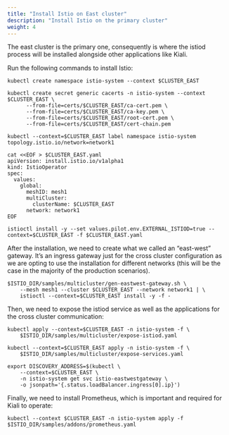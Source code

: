 ```yaml
---
title: "Install Istio on East cluster"
description: "Install Istio on the primary cluster"
weight: 4
---
```


The east cluster is the primary one, consequently is where the istiod process will be installed alongside other applications like Kiali. 

Run the following commands to install Istio:

```
kubectl create namespace istio-system --context $CLUSTER_EAST

kubectl create secret generic cacerts -n istio-system --context $CLUSTER_EAST \
      --from-file=certs/$CLUSTER_EAST/ca-cert.pem \
      --from-file=certs/$CLUSTER_EAST/ca-key.pem \
      --from-file=certs/$CLUSTER_EAST/root-cert.pem \
      --from-file=certs/$CLUSTER_EAST/cert-chain.pem

kubectl --context=$CLUSTER_EAST label namespace istio-system topology.istio.io/network=network1

cat <<EOF > $CLUSTER_EAST.yaml
apiVersion: install.istio.io/v1alpha1
kind: IstioOperator
spec:
  values:
    global:
      meshID: mesh1
      multiCluster:
        clusterName: $CLUSTER_EAST
      network: network1
EOF

istioctl install -y --set values.pilot.env.EXTERNAL_ISTIOD=true --context=$CLUSTER_EAST -f $CLUSTER_EAST.yaml
```

After the installation, we need to create what we called an “east-west” gateway. It’s an ingress gateway just for the cross cluster configuration as we are opting to use the installation for different networks (this will be the case in the majority of the production scenarios). 

```
$ISTIO_DIR/samples/multicluster/gen-eastwest-gateway.sh \
    --mesh mesh1 --cluster $CLUSTER_EAST --network network1 | \
    istioctl --context=$CLUSTER_EAST install -y -f -
```

Then, we need to expose the istiod service as well as the applications for the cross cluster communication:

```
kubectl apply --context=$CLUSTER_EAST -n istio-system -f \
    $ISTIO_DIR/samples/multicluster/expose-istiod.yaml

kubectl --context=$CLUSTER_EAST apply -n istio-system -f \
    $ISTIO_DIR/samples/multicluster/expose-services.yaml

export DISCOVERY_ADDRESS=$(kubectl \
    --context=$CLUSTER_EAST \
    -n istio-system get svc istio-eastwestgateway \
    -o jsonpath='{.status.loadBalancer.ingress[0].ip}')
```

Finally, we need to install Prometheus, which is important and required for Kiali to operate:

```
kubectl --context $CLUSTER_EAST -n istio-system apply -f $ISTIO_DIR/samples/addons/prometheus.yaml
```
